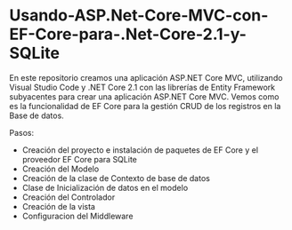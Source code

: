 # Usando-ASP.Net-Core-MVC-con-EF-Core-para-.Net-Core-2.1-y-SQLite

En este repositorio creamos una aplicación ASP.NET Core MVC, utilizando Visual Studio Code y .NET Core 2.1 con las librerías de Entity Framework subyacentes para crear una aplicación ASP.NET Core MVC. Vemos como es la funcionalidad de EF Core para la gestión CRUD de los registros en la Base de datos.

Pasos:   
- Creación del proyecto e instalación de paquetes de EF Core y el proveedor EF Core para SQLite      
- Creación del Modelo   
- Creación de la clase de Contexto de base de datos     
- Clase de Inicialización de datos en el modelo          
- Creación del Controlador     
- Creación de la vista    
- Configuracion del Middleware       
